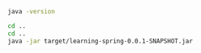 ```bash
java -version
```
```bash
cd ..
cd ..
java -jar target/learning-spring-0.0.1-SNAPSHOT.jar
```